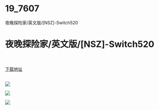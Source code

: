 # 19_7607
夜晚探险家/英文版/[NSZ]-Switch520
# 夜晚探险家/英文版/[NSZ]-Switch520
 <br/></br>
[下载地址](https://www.switch520.cc/article/7607 "下载地址")
<br/></br>

<p><span><strong><img src="https://www.switch520.cc/muke_img/upload_art_editor_20201201-1_58681300e5e9e22fbf1d5879dbb99225.jpg"></strong></span></p>
<p><span><strong><img src="https://www.switch520.cc/muke_img/upload_art_editor_20201201-1_e2384cd944f4b2952aa2a52114a37881.jpg"></strong></span></p>
<p><span><strong><img src="https://www.switch520.cc/muke_img/upload_art_editor_20201201-1_260a1b3ec00150e9a4117ffefcca8f72.jpg"></strong></span></p>
<p></p>
